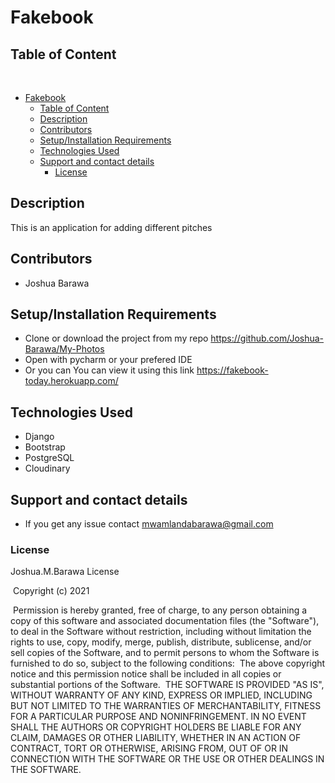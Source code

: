 # Fakebook

## Table of Content
​
- [Fakebook](#fakebook)
  - [Table of Content](#table-of-content)
  - [Description](#description)
  - [Contributors](#contributors)
  - [Setup/Installation Requirements](#setupinstallation-requirements)
  - [Technologies Used](#technologies-used)
  - [Support and contact details](#support-and-contact-details)
    - [License](#license)

## Description
This is an application for adding different pitches

## Contributors
* Joshua Barawa
## Setup/Installation Requirements
* Clone or download the project from my repo https://github.com/Joshua-Barawa/My-Photos
* Open with pycharm or your prefered IDE
* Or you can You can view it using this link https://fakebook-today.herokuapp.com/

## Technologies Used
* Django
* Bootstrap
* PostgreSQL
* Cloudinary
## Support and contact details
* If you get any issue contact mwamlandabarawa@gmail.com
### License
Joshua.M.Barawa License


​
Copyright (c) 2021



​
Permission is hereby granted, free of charge, to any person obtaining a copy
of this software and associated documentation files (the "Software"), to deal
in the Software without restriction, including without limitation the rights
to use, copy, modify, merge, publish, distribute, sublicense, and/or sell
copies of the Software, and to permit persons to whom the Software is
furnished to do so, subject to the following conditions:
​
The above copyright notice and this permission notice shall be included in all
copies or substantial portions of the Software.
​
THE SOFTWARE IS PROVIDED "AS IS", WITHOUT WARRANTY OF ANY KIND, EXPRESS OR
IMPLIED, INCLUDING BUT NOT LIMITED TO THE WARRANTIES OF MERCHANTABILITY,
FITNESS FOR A PARTICULAR PURPOSE AND NONINFRINGEMENT. IN NO EVENT SHALL THE
AUTHORS OR COPYRIGHT HOLDERS BE LIABLE FOR ANY CLAIM, DAMAGES OR OTHER
LIABILITY, WHETHER IN AN ACTION OF CONTRACT, TORT OR OTHERWISE, ARISING FROM,
OUT OF OR IN CONNECTION WITH THE SOFTWARE OR THE USE OR OTHER DEALINGS IN THE
SOFTWARE.